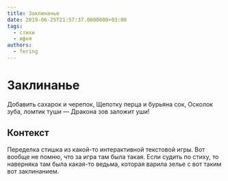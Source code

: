 ```yaml
---
title: Заклинанье
date: 2019-06-25T21:57:37.0000000+03:00
tags:
  - стихи
  - ифня
authors:
  - fering
---
```

# Заклинанье

Добавить сахарок и черепок,
Щепотку перца и бурьяна сок,
Осколок зуба, ломтик туши —
Дракона зов заложит уши!

## Контекст
Переделка стишка из какой-то интерактивной текстовой игры. Вот вообще не помню, что за игра там была такая. Если судить по стиху, то наверняка там была какая-то ведьма, которая варила зелье с вот таким вот заклинанием.